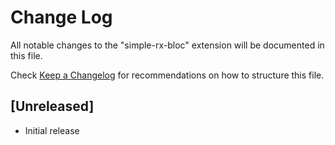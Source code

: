 # Change Log

All notable changes to the "simple-rx-bloc" extension will be documented in this file.

Check [Keep a Changelog](http://keepachangelog.com/) for recommendations on how to structure this file.

## [Unreleased]

- Initial release